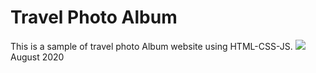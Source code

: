 # Travel Photo Album
This is a sample of travel photo Album website using HTML-CSS-JS.
![](album-preview.gif)
August 2020
